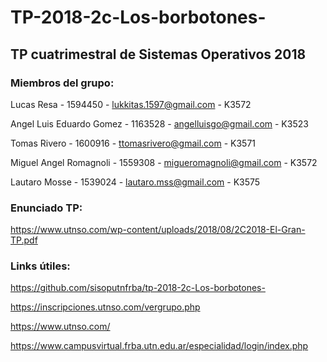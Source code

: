 # TP-2018-2c-Los-borbotones-

## TP cuatrimestral de Sistemas Operativos 2018

### Miembros del grupo: 

Lucas Resa - 1594450 - lukkitas.1597@gmail.com - K3572 

Angel Luis Eduardo Gomez - 1163528 - angelluisgo@gmail.com - K3523 

Tomas Rivero - 1600916 - ttomasrivero@gmail.com - K3571 

Miguel Angel Romagnoli - 1559308 - migueromagnoli@gmail.com - K3572 

Lautaro Mosse - 1539024 - lautaro.mss@gmail.com - K3575 

### Enunciado TP: 

https://www.utnso.com/wp-content/uploads/2018/08/2C2018-El-Gran-TP.pdf

### Links útiles: 

https://github.com/sisoputnfrba/tp-2018-2c-Los-borbotones- 

https://inscripciones.utnso.com/vergrupo.php 

https://www.utnso.com/ 

https://www.campusvirtual.frba.utn.edu.ar/especialidad/login/index.php 

